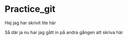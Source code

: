 # Practice_git

Hej jag har skrivit lite här

Så där ja nu har jag gått in på andra gången att skriva här
